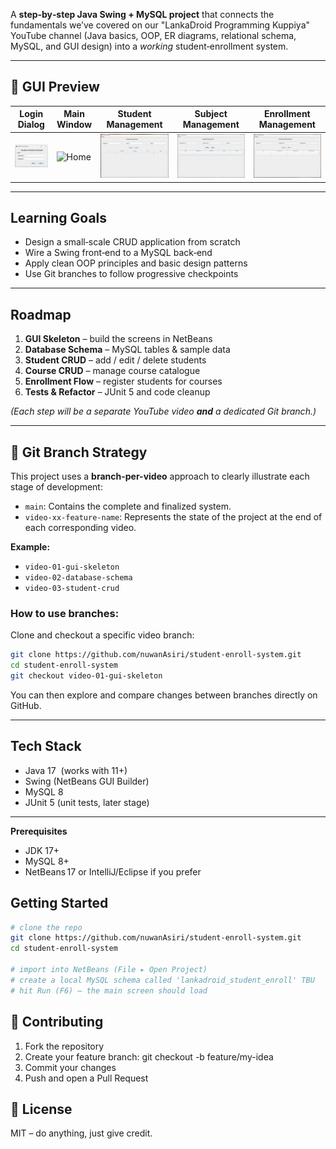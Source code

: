 A **step‑by‑step Java Swing + MySQL project** that connects the fundamentals we’ve covered on our "LankaDroid Programming Kuppiya" YouTube channel (Java basics, OOP, ER diagrams, relational schema, MySQL, and GUI design) into a *working* student‑enrollment system.

---

## 📸 GUI Preview

| Login Dialog | Main Window | Student Management | Subject Management | Enrollment Management |
|--------------|-------------|--------------------|--------------------|-----------------------|
| ![Login](docs/screenshots/login.png) | ![Home](docs/screenshots/home.png) | ![Student Management](docs/screenshots/student-management.png) | ![Subject Management](docs/screenshots/subject-management.png) | ![Enrollment Management](docs/screenshots/enrollment-management.png) |

---


## Learning Goals

* Design a small‑scale CRUD application from scratch  
* Wire a Swing front‑end to a MySQL back‑end  
* Apply clean OOP principles and basic design patterns  
* Use Git branches to follow progressive checkpoints

---

## Roadmap

1. **GUI Skeleton** – build the screens in NetBeans  
2. **Database Schema** – MySQL tables & sample data  
3. **Student CRUD** – add / edit / delete students  
4. **Course CRUD** – manage course catalogue  
5. **Enrollment Flow** – register students for courses  
6. **Tests & Refactor** – JUnit 5 and code cleanup  

*(Each step will be a separate YouTube video **and** a dedicated Git branch.)*

---

## 📁 Git Branch Strategy

This project uses a **branch-per-video** approach to clearly illustrate each stage of development:

* `main`: Contains the complete and finalized system.
* `video-xx-feature-name`: Represents the state of the project at the end of each corresponding video.

**Example:**

* `video-01-gui-skeleton`
* `video-02-database-schema`
* `video-03-student-crud`

### How to use branches:

Clone and checkout a specific video branch:

```bash
git clone https://github.com/nuwanAsiri/student-enroll-system.git
cd student-enroll-system
git checkout video-01-gui-skeleton
```

You can then explore and compare changes between branches directly on GitHub.

---

## Tech Stack

* Java 17  (works with 11+)  
* Swing (NetBeans GUI Builder)  
* MySQL 8  
* JUnit 5 (unit tests, later stage)

---

**Prerequisites**
* JDK 17+
* MySQL 8+
* NetBeans 17 or IntelliJ/Eclipse if you prefer

## Getting Started

```bash
# clone the repo
git clone https://github.com/nuwanAsiri/student-enroll-system.git
cd student-enroll-system

# import into NetBeans (File ▸ Open Project)
# create a local MySQL schema called 'lankadroid_student_enroll' TBU
# hit Run (F6) – the main screen should load
```
## 🤝 Contributing

1. Fork the repository
2. Create your feature branch: git checkout -b feature/my-idea
3. Commit your changes
4. Push and open a Pull Request

## 📜 License
MIT – do anything, just give credit.
